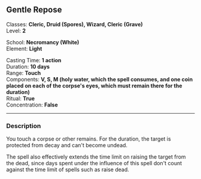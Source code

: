 ## Gentle Repose

Classes: **Cleric, Druid (Spores), Wizard, Cleric (Grave)**  
Level: **2**  

School: **Necromancy (White)**  
Element: **Light**  

Casting Time: **1 action**  
Duration: **10 days**  
Range: **Touch**  
Components: **V, S, M (holy water, which the spell consumes, and one coin placed on each of the corpse's eyes, which must remain there for the duration)**  
Ritual: **True**  
Concentration: **False**  

------

### Description

You touch a corpse or other remains. For the duration, the target is protected from decay and can't become undead.

The spell also effectively extends the time limit on raising the target from the dead, since days spent under the influence of this spell don't count against the time limit of spells such as raise dead.